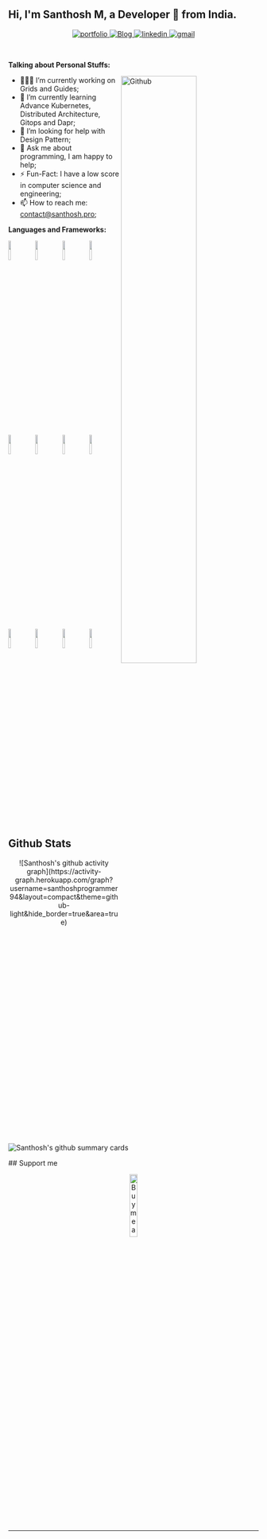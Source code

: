 <!-- Your title -->
## Hi, I'm Santhosh M, a Developer 🚀 from India.

<!-- Your badges
You can use the website to generate badges: https://shields.io/
-->
<div align="center">
<a href="https://santhosh.pro/">
<img src="https://img.shields.io/badge/check%20out%20my%20Portfolio-042549?style=for-the-badge&logo=moleculer&logoColor=white" alt="portfolio" />
</a>
  <a href="https://blog.santhosh.pro/">
    
<img src="https://img.shields.io/badge/Visit%20my%20Blog-2962FF?style=for-the-badge&logo=hashnode&logoColor=white" alt="Blog" />
</a>
<a href="https://www.linkedin.com/in/santhosh-m-b10b12198/">
<img src="https://img.shields.io/badge/visit%20my%20Linkedin-0A66C2?style=for-the-badge&logo=linkedin&logoColor=white" alt="linkedin" />
</a>
<a href="mailto:santhoshprogrammer94@gmail.com">
<img src="https://img.shields.io/badge/email%20me-EA4335?style=for-the-badge&logo=gmail&logoColor=white" alt="gmail" />
</a>
</div>

&nbsp;

<!-- Talking about you -->
**Talking about Personal Stuffs:**

<!-- Any image aligned to the right. Beware the width -->
<img width="55%" align="right" alt="Github" src="https://raw.githubusercontent.com/onimur/.github/master/.resources/git-header.svg" />

- 👨🏽‍💻 I’m currently working on Grids and Guides;
- 🌱 I’m currently learning Advance Kubernetes, Distributed Architecture, Gitops and Dapr; 
- 🤔 I’m looking for help with Design Pattern;
- 💬 Ask me about programming, I am happy to help;
- ⚡️ Fun-Fact: I have a low score in computer science and engineering;
- 📫 How to reach me: contact@santhosh.pro;

**Languages and Frameworks:** 

<p>
  <img width="10%" src="https://img.shields.io/badge/nestjs-E0234E?style=for-the-badge&logo=nestjs&logoColor=white">
 <img width="10%" src="https://img.shields.io/badge/Angular-DD0031?style=for-the-badge&logo=angular&logoColor=white">
 <img width="10%" src="https://img.shields.io/badge/TypeScript-007ACC?style=for-the-badge&logo=typescript&logoColor=white">
 <img width="10%" src="https://img.shields.io/badge/Tailwind_CSS-38B2AC?style=for-the-badge&logo=tailwind-css&logoColor=white">
<img width="10%" src="https://img.shields.io/badge/Swagger-85EA2D?style=for-the-badge&logo=Swagger&logoColor=white">
<img width="10%" src="https://img.shields.io/badge/GitHub-100000?style=for-the-badge&logo=github&logoColor=white">
 <img width="10%" src="https://img.shields.io/badge/MySQL-005C84?style=for-the-badge&logo=mysql&logoColor=white">
  <img width="10%" src="https://img.shields.io/badge/PostgreSQL-316192?style=for-the-badge&logo=postgresql&logoColor=white">
<img width="10%" src="https://img.shields.io/badge/Elastic_Search-005571?style=for-the-badge&logo=elasticsearch&logoColor=white">
<img width="10%" src="https://img.shields.io/badge/kubernetes-326ce5.svg?&style=for-the-badge&logo=kubernetes&logoColor=whit">
<img width="10%" src="https://img.shields.io/badge/Docker-2CA5E0?style=for-the-badge&logo=docker&logoColor=white">
<img width="10%" src="https://img.shields.io/badge/GitHub_Actions-2088FF?style=for-the-badge&logo=github-actions&logoColor=white">
</p>


## Github Stats
<p align="center">
![Santhosh's github activity graph](https://activity-graph.herokuapp.com/graph?username=santhoshprogrammer94&layout=compact&theme=github-light&hide_border=true&area=true)

![Santhosh's github summary cards](https://github-profile-summary-cards.vercel.app/api/cards/profile-details?username=santhoshprogrammer94&theme=vue)
<p>
## Support me
<!-- Your support, if you have it 
I created these images, feel free to use them.
-->
<p align="center">
  <a href="https://www.buymeacoffee.com/santhoshpro" target="_blank">
      <img width="18%" alt="Buy me a coffee" src="https://www.vectorlogo.zone/logos/buymeacoffee/buymeacoffee-official.svg"/>
  </a>
</p>

---
